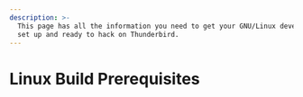 ```yaml
---
description: >-
  This page has all the information you need to get your GNU/Linux development environment
  set up and ready to hack on Thunderbird.
---
```


# Linux Build Prerequisites

